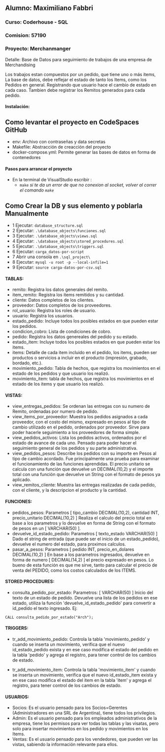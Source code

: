 ## Alumno: Maximiliano Fabbri

### Curso: Coderhouse - SQL

### Comision: 57190

### Proyecto: Merchanmanger

Detalle: Base de Datos para seguimiento de trabajos de una empresa de Merchandising

Los trabajos estan compuestos por un pedido, que tiene uno o más items, La base de datos, debe reflejar el estado de tanto los Items, como los Pedidos en general.
Registrando que usuario hace el cambio de estado en cada caso.
Tambien debe registrar los Remitos generados para cada pedido.

#### Instalación:
## Como levantar el proyecto en CodeSpaces GitHub
* env: Archivo con contraseñas y data secretas
* Makefile: Abstracción de creacción del proyecto
* docker-compose.yml: Permite generar las bases de datos en forma de contenedores

#### Pasos para arrancar el proyecto

* En la terminal de VisualStudio escribir :
    - `make` _si te da un error de que no conexion al socket, volver al correr el comando `make`_
   
## Como Crear la DB y sus elemento y poblarla Manualmente

- 1 Ejecutar: `database_structure.sql`
- 2 Ejecutar: `.\database_objects\funciones.sql`
- 3 Ejecutar: `.\database_objects\views.sql`
- 4 Ejecutar: `.\database_objects\stored_procedures.sql`
- 5 Ejecutar: `.\database_objects\triggers.sql`
- 6 Ejecutar: `carga_datos-por-script`
- 7 Abrir una consola en `.\sql_project\`
- 8 Ejecutar: `mysql -u root -p --local-infile=1`
- 9 Ejecutar: `source carga-datos-por-csv.sql`

#### TABLAS:
- remito: Registra los datos generales del remito.
- item_remito: Registra los items remitidos y su cantidad.
- cliente: Datos completos de los clientes.
- proveedor: Datos completos de los proveedores.
- rol_usuario: Registra los roles de usuario.
- usuario: Registra los usuarios.
- estado_pedido: Incluye todos los posibles estados en que pueden estar los pedidos.
- condicion_cobro: Lista de condiciones de cobro.
- pedido: Registra los datos genereales del pedido y su estado.
- estado_item: Incluye todos los posibles estados en que pueden estar los items.
- items: Detalle de cada item incluido en el pedido, los items, pueden ser productos o servicios a incluir en el producto (impresión, grabado, bordado, etc.).
- movimiento_pedido: Tabla de hechos, que registra los movimientos en el estado de los pedidos y que usuario los realizó.
- movimiento_item: tabla de hechos, que registra los movimientos en el estado de los items y que usuario los realizó.

#### VISTAS:
- view_entregas_pedidos: Se ordenan las entregas con su numero de Remito, ordenadas por numero de pedido.
- view_items_por_proveedor: Muestra los pedidos asignados a cada proveedor, con el costo del mismo, expresado en pesos al tipo de cambio utilizado en el pedido, ordenados por proveedor. Sirve para poder hacerle seguimiento a los proveedores de forma simple.
- view_pedidos_activos: Lista los pedidos activos, ordenados por el estado de avance de cada uno. Pensado para poder hacer el seguimiento general de los pedidos y su parte administrativa.
- view_pedidos_pesos: Describe los pedidos con su importe en Pesos al tipo de cambio acordado. Fue principalmente una prueba para examinar el funcionamiento de las funciones aprendidas. El precio unitario se calcula con una función que devuelve un DECIMAL(10,2) y el importe total con una función que devuelve un String con el formato de pesos ya aplicado.
- view_remitos_cliente: Muestra las entregas realizadas de cada pedido, con el cliente, y la descripcion el producto y la cantidad.

#### FUNCIONES:
- pedidos_pesos:
    Parametros [ tipo_cambio DECIMAL(10,2), cantidad INT, precio_unitario DECIMAL(10,2) ]
    Realiza el calculo del precio total en base a los parametros y lo devuelve en forma de String con el formato de pesos en un [ VARCHAR(50) ].
- devuelve_id_estado_pedido:
    Parametros [ texto_estado VARCHAR(50) ]
    Dado el string de entrada (que puede ser el inicio de un estado_pedido), devuelve el numero del estado, para proximos calculos.
- pasar_a_pesos:
    Parametros [ pedido INT,  precio_en_dolares DECIMAL(10,2) ]
    En base a los parametros ingresados, devuelve en forma de numero [ DECIMAL(14,2) ] el precio expresado en pesos. Lo bueno de esta función es que me sirve, tanto para calcular el precio de venta del PEDIDO, como los costos calculados de los ITEMS. 

#### STORED PROCEDURES:
- consulta_pedido_por_estado:
    Parametros: [ VARCHAR(50) ] Inicio del texto de un estado de pedido.
    Devuelve una lista de los pedidos en ese estado, utiliza la función 'devuelve_id_estado_pedido' para convertir a id_pedido el texto ingresado.
Ej:  
```
CALL consulta_pedido_por_estado("Arch");
```

#### TRIGGERS:
- tr_add_movimiento_pedido:
  Controla la tabla 'movimiento_pedido' y cuando se inserta un movimiento, verifica que el nuevo id_estado_pedido exista y en ese caso modifica el estado del pedido en la tabla 'pedido' y agrega el registro, para tener control de los cambios de estado.

- tr_add_movimiento_item:
  Controla la tabla 'movimiento_item' y cuando se inserta un movimiento, verifica que el nuevo id_estado_item exista y en ese caso modifica el estado del item en la tabla 'item' y agrega el registro, para tener control de los cambios de estado.

#### USUARIOS:
- Socios:
  Es el usuario pensado para los Socios=Gerentes (Administradores en una SRL de Argentina), tiene todos los privilegios.
- Admin:
  Es el usuario pensado para los empleados administrativos de la empresa, tiene los permisos para ver todas las tablas y las visatas, pero solo para insertar movimientos en los pedido y movimientos en los Items.
- Ventas:
  Es el usuario pensado para los vendedores, que pueden ver las vistas, sabiendo la información relevante para ellos.



